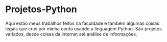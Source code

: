 # Projetos-Python
Aqui estão meus trabalhos feitos na faculdade e também algumas coisas legais que criei por minha conta usando a linguagem Python. São projetos variados, desde coisas da internet até análise de informações.
